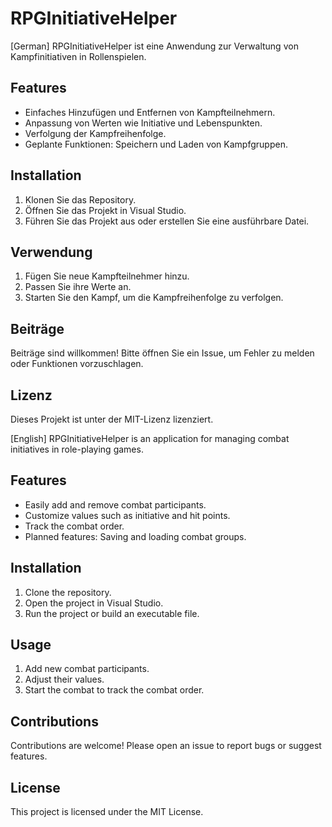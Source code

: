 # RPGInitiativeHelper

[German]
RPGInitiativeHelper ist eine Anwendung zur Verwaltung von Kampfinitiativen in Rollenspielen.

## Features

- Einfaches Hinzufügen und Entfernen von Kampfteilnehmern.
- Anpassung von Werten wie Initiative und Lebenspunkten.
- Verfolgung der Kampfreihenfolge.
- Geplante Funktionen: Speichern und Laden von Kampfgruppen.

## Installation

1. Klonen Sie das Repository.
2. Öffnen Sie das Projekt in Visual Studio.
3. Führen Sie das Projekt aus oder erstellen Sie eine ausführbare Datei.

## Verwendung

1. Fügen Sie neue Kampfteilnehmer hinzu.
2. Passen Sie ihre Werte an.
3. Starten Sie den Kampf, um die Kampfreihenfolge zu verfolgen.

## Beiträge

Beiträge sind willkommen! Bitte öffnen Sie ein Issue, um Fehler zu melden oder Funktionen vorzuschlagen.

## Lizenz

Dieses Projekt ist unter der MIT-Lizenz lizenziert.

[English]
RPGInitiativeHelper is an application for managing combat initiatives in role-playing games.

## Features

- Easily add and remove combat participants.
- Customize values such as initiative and hit points.
- Track the combat order.
- Planned features: Saving and loading combat groups.

## Installation

1. Clone the repository.
2. Open the project in Visual Studio.
3. Run the project or build an executable file.

## Usage

1. Add new combat participants.
2. Adjust their values.
3. Start the combat to track the combat order.

## Contributions

Contributions are welcome! Please open an issue to report bugs or suggest features.

## License

This project is licensed under the MIT License.
